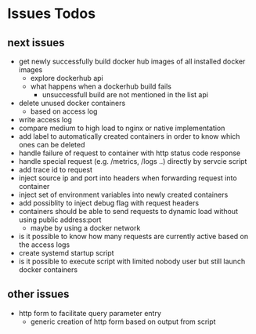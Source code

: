 # Issues Todos

## next issues
* get newly successfully build docker hub images of all installed docker images
  * explore dockerhub api
  * what happens when a dockerhub build fails
    * unsuccessfull build are not mentioned in the list api
* delete unused docker containers
  * based on access log
* write access log
* compare medium to high load to nginx or native implementation
* add label to automatically created containers in order to know which ones can be deleted
* handle failure of request to container with http status code response
* handle special request (e.g. /metrics, /logs ..) directly by servcie script
* add trace id to request
* inject source ip and port into headers when forwarding request into container
* inject set of environment variables into newly created containers
* add possiblity to inject debug flag with request headers
* containers should be able to send requests to dynamic load without using public address:port
  * maybe by using a docker network
* is it possible to know how many requests are currently active based on the access logs
* create systemd startup script
* is it possible to execute script with limited nobody user but still launch docker containers

## other issues
* http form to facilitate query parameter entry
  * generic creation of http form based on output from script 



